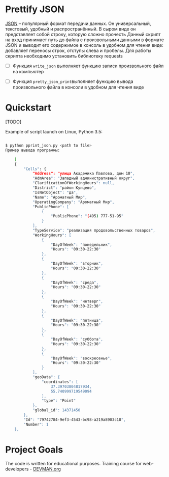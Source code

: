 
# Prettify JSON

[JSON](https://ru.wikipedia.org/wiki/JSON) – популярный формат передачи данных. Он универсальный, текстовый, удобный и распространённый.
В сыром виде он представляет собой строку, которую сложно прочесть
Данный скрипт на вход принимает путь до файла с произвольными данными в формате JSON и выводит его содержимое в консоль в удобном для чтения виде: добавляет переносы строк, отступы слева и пробелы.
Для работы скрипта необходимо установить библиотеку requests
	

 - [ ] Функция `write_json` выполняет функцию записи произвольного файл на компьютер
 - [ ] Функция `pretty_json_print`выполняет функцию вывода произвольного файла в консоли в удобном для чтения виде
 

# Quickstart

[TODO]

Example of script launch on Linux, Python 3.5:

```bash

$ python pprint_json.py <path to file>
Пример вывода программы:

    [
    {
        "Cells": {
            "Address": "улица Академика Павлова, дом 10",
            "AdmArea": "Западный административный округ",
            "ClarificationOfWorkingHours": null,
            "District": "район Кунцево",
            "IsNetObject": "да",
            "Name": "Ароматный Мир",
            "OperatingCompany": "Ароматный Мир",
            "PublicPhone": [
                {
                    "PublicPhone": "(495) 777-51-95"
                }
            ],
            "TypeService": "реализация продовольственных товаров",
            "WorkingHours": [
                {
                    "DayOfWeek": "понедельник",
                    "Hours": "09:30-22:30"
                },
                {
                    "DayOfWeek": "вторник",
                    "Hours": "09:30-22:30"
                },
                {
                    "DayOfWeek": "среда",
                    "Hours": "09:30-22:30"
                },
                {
                    "DayOfWeek": "четверг",
                    "Hours": "09:30-22:30"
                },
                {
                    "DayOfWeek": "пятница",
                    "Hours": "09:30-22:30"
                },
                {
                    "DayOfWeek": "суббота",
                    "Hours": "09:30-22:30"
                },
                {
                    "DayOfWeek": "воскресенье",
                    "Hours": "09:30-22:30"
                }
            ],
            "geoData": {
                "coordinates": [
                    37.39703804817934,
                    55.740999719549094
                ],
                "type": "Point"
            },
            "global_id": 14371450
        },
        "Id": "79742784-9ef3-4543-bc98-a219a8903c18",
        "Number": 1
    },

```

# Project Goals

The code is written for educational purposes. Training course for web-developers - [DEVMAN.org](https://devman.org)
